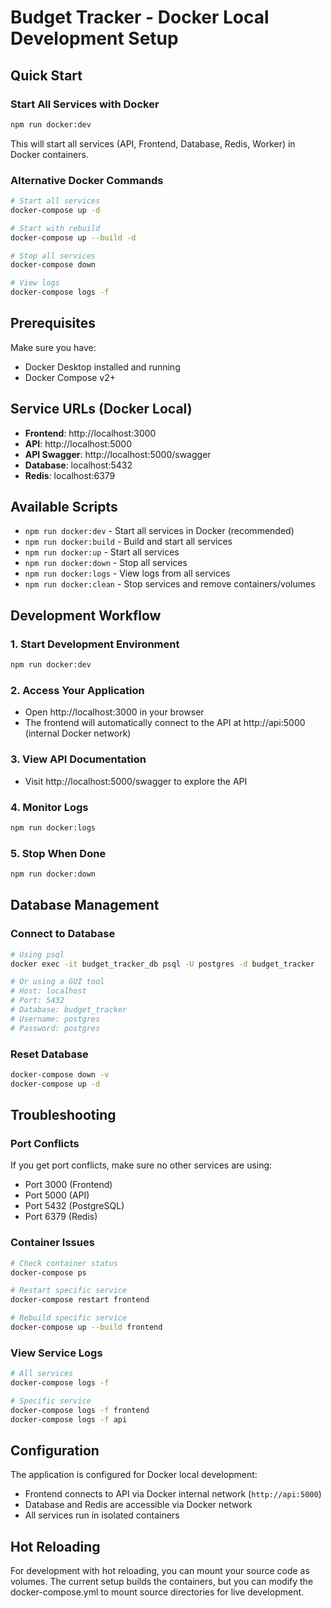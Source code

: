 # Budget Tracker - Docker Local Development Setup

## Quick Start

### Start All Services with Docker
```bash
npm run docker:dev
```
This will start all services (API, Frontend, Database, Redis, Worker) in Docker containers.

### Alternative Docker Commands
```bash
# Start all services
docker-compose up -d

# Start with rebuild
docker-compose up --build -d

# Stop all services
docker-compose down

# View logs
docker-compose logs -f
```

## Prerequisites

Make sure you have:
- Docker Desktop installed and running
- Docker Compose v2+

## Service URLs (Docker Local)

- **Frontend**: http://localhost:3000
- **API**: http://localhost:5000
- **API Swagger**: http://localhost:5000/swagger
- **Database**: localhost:5432
- **Redis**: localhost:6379

## Available Scripts

- `npm run docker:dev` - Start all services in Docker (recommended)
- `npm run docker:build` - Build and start all services
- `npm run docker:up` - Start all services
- `npm run docker:down` - Stop all services
- `npm run docker:logs` - View logs from all services
- `npm run docker:clean` - Stop services and remove containers/volumes

## Development Workflow

### 1. Start Development Environment
```bash
npm run docker:dev
```

### 2. Access Your Application
- Open http://localhost:3000 in your browser
- The frontend will automatically connect to the API at http://api:5000 (internal Docker network)

### 3. View API Documentation
- Visit http://localhost:5000/swagger to explore the API

### 4. Monitor Logs
```bash
npm run docker:logs
```

### 5. Stop When Done
```bash
npm run docker:down
```

## Database Management

### Connect to Database
```bash
# Using psql
docker exec -it budget_tracker_db psql -U postgres -d budget_tracker

# Or using a GUI tool
# Host: localhost
# Port: 5432
# Database: budget_tracker
# Username: postgres
# Password: postgres
```

### Reset Database
```bash
docker-compose down -v
docker-compose up -d
```

## Troubleshooting

### Port Conflicts
If you get port conflicts, make sure no other services are using:
- Port 3000 (Frontend)
- Port 5000 (API)
- Port 5432 (PostgreSQL)
- Port 6379 (Redis)

### Container Issues
```bash
# Check container status
docker-compose ps

# Restart specific service
docker-compose restart frontend

# Rebuild specific service
docker-compose up --build frontend
```

### View Service Logs
```bash
# All services
docker-compose logs -f

# Specific service
docker-compose logs -f frontend
docker-compose logs -f api
```

## Configuration

The application is configured for Docker local development:
- Frontend connects to API via Docker internal network (`http://api:5000`)
- Database and Redis are accessible via Docker network
- All services run in isolated containers

## Hot Reloading

For development with hot reloading, you can mount your source code as volumes. The current setup builds the containers, but you can modify the docker-compose.yml to mount source directories for live development.
